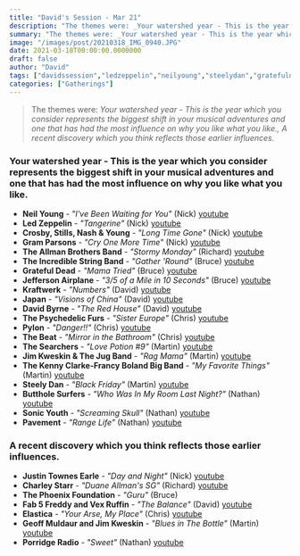 ```yaml
---
title: "David's Session - Mar 21"
description: "The themes were: _Your watershed year - This is the year which you consider represents the biggest shift in your musical adventures and one that has had the most influence on why you like what you like., A recent discovery which you think reflects those earlier influences._"
summary: "The themes were: _Your watershed year - This is the year which you consider represents the biggest shift in your musical adventures and one that has had the most influence on why you like what you like., A recent discovery which you think reflects those earlier influences._"
image: "/images/post/20210318_IMG_0940.JPG"
date: 2021-03-18T00:00:00.0000000
draft: false
author: "David"
tags: ["davidssession","ledzeppelin","neilyoung","steelydan","gratefuldead","sonicyouth","theallmanbrothersband","japan","crosby","kraftwerk","thephoenixfoundation","jimkweskin","jeffersonairplane","pylon","stills","davidbyrne","nashandyoung","thebeat","pavement","theincrediblestringband","gramparsons","thesearchers","geoffmuldaur","porridgeradio","buttholesurfers","thepsychedelicfurs","elastica","kennyclarke","francyboland","charleystarr","justintownesearle","fab5freddyandvexruffin"]
categories: ["Gatherings"]
---
```

> The themes were: _Your watershed year - This is the year which you consider represents the biggest shift in your musical adventures and one that has had the most influence on why you like what you like., A recent discovery which you think reflects those earlier influences._
### Your watershed year - This is the year which you consider represents the biggest shift in your musical adventures and one that has had the most influence on why you like what you like.
- **Neil Young** - _"I've Been Waiting for You"_ (Nick) [youtube](https://www.youtube.com/watch?v=i6TYpTSEjYo)
- **Led Zeppelin** - _"Tangerine"_ (Nick) [youtube](https://www.youtube.com/watch?v=KaFjxLMsOuo)
- **Crosby, Stills, Nash & Young** - _"Long Time Gone"_ (Nick) [youtube](https://www.youtube.com/watch?v=nS3l_TwPNRY)
- **Gram Parsons** - _"Cry One More Time"_ (Nick) [youtube](https://www.youtube.com/watch?v=Lt2AsJl_zzc)
- **The Allman Brothers Band** - _"Stormy Monday"_ (Richard) [youtube](https://www.youtube.com/watch?v=Bqa1s4jhkQ8)
- **The Incredible String Band** - _"Gather 'Round"_ (Bruce) [youtube](https://www.youtube.com/watch?v=tJIp7ecq5-o)
- **Grateful Dead** - _"Mama Tried"_ (Bruce) [youtube](https://www.youtube.com/watch?v=xd2W_W795iw)
- **Jefferson Airplane** - _"3/5 of a Mile in 10 Seconds"_ (Bruce) [youtube](https://www.youtube.com/watch?v=sK-K6cIJTII)
- **Kraftwerk** - _"Numbers"_ (David) [youtube](https://www.youtube.com/watch?v=4YPiCeLwh5o)
- **Japan** - _"Visions of China"_ (David) [youtube](https://www.youtube.com/watch?v=ll37rY-yiQQ)
- **David Byrne** - _"The Red House"_ (David) [youtube](https://www.youtube.com/watch?v=GB6b-0Fpee0)
- **The Psychedelic Furs** - _"Sister Europe"_ (Chris) [youtube](https://www.youtube.com/watch?v=-R96oxrDHWs)
- **Pylon** - _"Danger!!"_ (Chris) [youtube](https://www.youtube.com/watch?v=c_owGMZC768)
- **The Beat** - _"Mirror in the Bathroom"_ (Chris) [youtube](https://www.youtube.com/watch?v=iFbwOhV137Q)
- **The Searchers** - _"Love Potion #9"_ (Martin) [youtube](https://www.youtube.com/watch?v=7rXhXLsNJL8)
- **Jim Kweskin & The Jug Band** - _"Rag Mama"_ (Martin) [youtube](https://www.youtube.com/watch?v=L3ko2iw2nD8)
- **The Kenny Clarke-Francy Boland Big Band** - _"My Favorite Things"_ (Martin) [youtube](https://www.youtube.com/watch?v=4LtjKKbFb_s)
- **Steely Dan** - _"Black Friday"_ (Martin) [youtube](https://www.youtube.com/watch?v=atZ7BlqSPUg)
- **Butthole Surfers** - _"Who Was In My Room Last Night?"_ (Nathan) [youtube](https://www.youtube.com/watch?v=IRbAxhTNkBY)
- **Sonic Youth** - _"Screaming Skull"_ (Nathan) [youtube](https://www.youtube.com/watch?v=iDJrVeNdw_I)
- **Pavement** - _"Range Life"_ (Nathan) [youtube](https://www.youtube.com/watch?v=1VVj1zqbWpU)
### A recent discovery which you think reflects those earlier influences.
- **Justin Townes Earle** - _"Day and Night"_ (Nick) [youtube](https://www.youtube.com/watch?v=LxwpsD3SyfE)
- **Charley Starr** - _"Duane Allman's SG"_ (Richard) [youtube](https://www.youtube.com/watch?v=SekKSNzSRoY)
- **The Phoenix Foundation** - _"Guru"_ (Bruce)
- **Fab 5 Freddy and Vex Ruffin** - _"The Balance"_ (David) [youtube](https://www.youtube.com/watch?v=0BzkUDjbXm4)
- **Elastica** - _"Your Arse, My Place"_ (Chris) [youtube](https://www.youtube.com/watch?v=3w3QUrYhc00)
- **Geoff Muldaur and Jim Kweskin** - _"Blues in The Bottle"_ (Martin) [youtube](https://www.youtube.com/watch?v=0-NZL9wOqT4)
- **Porridge Radio** - _"Sweet"_ (Nathan) [youtube](https://www.youtube.com/watch?v=27BvZLSzaz8)
